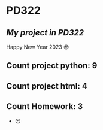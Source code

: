 # PD322
## _My project in PD322_
Happy New Year 2023 😒
## Count project python: 9
## Count project html: 4
## Count Homework: 3
- 😒
